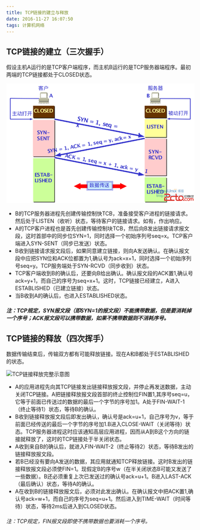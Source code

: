 ```yaml
---
title: TCP链接的建立与释放
date: 2016-11-27 16:07:50
tags: 计算机网络
---
```


## TCP链接的建立（三次握手）

假设主机A运行的是TCP客户端程序，而主机B运行的是TCP服务器端程序。最初两端的TCP链接都处于CLOSED状态。

![TCP链接建立完整示意图](/images/tcp_open.png)

+ B的TCP服务器进程先创建传输控制快TCB，准备接受客户进程的链接请求。然后处于LISTEN（收听）状态，等待客户的链接请求。如有，作出响应。
+ A的TCP客户进程也是首先创建传输控制块TCB，然后向B发出链接请求报文段，这时首部中的同步位SYN=1，同时选择一个初始序列号seq=x。TCP客户端进入SYN-SENT（同步已发送）状态。
+ B收到链接请求报文段后，如果同意建立链接，则向A发送确认。在确认报文段中应把SYN位和ACK位都置为1,确认号为ack=x+1，同时选择一个初始序列号seq=y。TCP服务端处于SYN-RCVD（同步收到）状态。
+ TCP客户端收到B的确认后，还要向B给出确认。确认报文段的ACK置1,确认号ack=y+1，而自己的序号为seq=x+1。这时，TCP链接已经建立，A进入ESTABLISHED（已建立链接）状态。
+ 当B收到A的确认后，也进入ESTABLISHED状态。

##### 注：TCP规定，SYN报文段（即SYN=1的报文段）不能携带数据，但是要消耗掉一个序号；ACK报文段可以携带数据，如果不携带数据则不消耗序号。


## TCP链接的释放（四次挥手）

数据传输结束后，传输双方都有可能释放链接。现在A和B都处于ESTABLISHED的状态。

![TCP链接释放完整示意图](/images/tcp_close.png)

+ A的应用进程先向其TCP链接发出链接释放报文段，并停止再发送数据，主动关闭TCP链接。A把链接释放报文段首部的终止控制位FIN置1,其序号seq=u，它等于前面已传送过的数据的最后一个字节的序号加1。A处于FIN-WAIT-1（终止等待1）状态，等待B的确认。
+ B收到链接释放报文段后即发出确认，确认号是ack=u+1，自己序号为v，等于前面已经传送的最后一个字节的序号加1.B进入CLOSE-WAIT（关闭等待）状态。TCP服务器进程这时应该通知高层应用进程，因而从A到B这个方向的链接就释放了，这时的TCP链接处于半关闭状态。
+ A收到来自B的确认后，就进入FIN-WAIT-2（终止等待2）状态，等待B发出的链接释放报文段。
+ 若B已经没有要向A发送的数据，其应用就通知TCP释放链接。这时B发出的链接释放报文段必须使FIN=1。现假定B的序号w（在半关闭状态B可能又发送了一些数据）。B还必须重复上次已发送过的确认号ack=u+1。B进入LAST-ACK（最后确认）状态，等待A的确认。
+ A在收到B的链接释放报文后，必须对此发出确认。在确认报文中把ACK置1,确认号ack=w+1，而自己的序号为seq=u+1。然后进入到TIME-WAIT（时间等待）状态，等待2ms后进入到CLOSED状态。

###### 注：TCP规定，FIN报文段即使不携带数据也要消耗一个序号。





